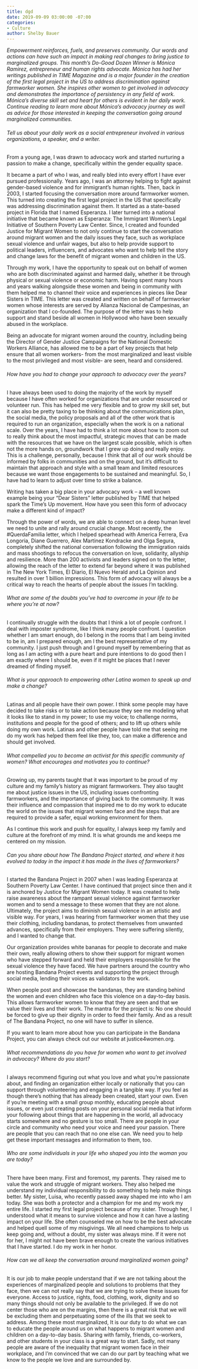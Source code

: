 ```yaml
---
title: dgd
date: 2019-09-09 03:00:00 -07:00
categories:
- Culture
author: Shelby Bauer
---
```


_Empowerment reinforces, fuels, and preserves community. Our words and actions can have such an impact in making real changes to bring justice to marginalized groups. This month’s Do-Good Dozen Winner is Mónica Ramirez, entrepreneur and human rights advocate. Mónica has had her writings published in TIME Magazine and is a major founder in the creation of the first legal project in the US to address discrimination against farmworker women. She inspires other women to get involved in advocacy and demonstrates the importance of persistency in any field of work. Mónica’s diverse skill set and heart for others is evident in her daily work. Continue reading to learn more about Mónica’s advocacy journey as well as advice for those interested in keeping the conversation going around marginalized communities._

###### Tell us about your daily work as a social entrepreneur involved in various organizations, a speaker, and a writer.

From a young age, I was drawn to advocacy work and started nurturing a passion to make a change, specifically within the gender equality space. 

It became a part of who I was, and really bled into every effort I have ever pursued professionally. Years ago, I was an attorney helping to fight against gender-based violence and for immigrant’s human rights. Then, back in 2003, I started focusing the conversation more around farmworker women. This turned into creating the first legal project in the US that specifically was addressing discrimination against them. It started as a state-based project in Florida that I named Esperanza. I later turned into a national initiative that became known as Esperanza: The Immigrant Women’s Legal Initiative of Southern Poverty Law Center.  Since, I created and founded Justice for Migrant Women to not only continue to start the conversation around migrant women and the daily issues they face, such as workplace sexual violence 
and unfair wages, but also to help provide support to political leaders, influencers, and advocates who want to help tell the story and change laws for the benefit of migrant women and children in the US. 

Through my work, I have the opportunity to speak out on behalf of women who are both discriminated against and harmed daily, whether it be through physical or sexual violence or economic harm. Having spent many hours and years walking alongside these women and being in community with them helped me to channel their voice and experiences in pieces like Dear Sisters in TIME. This letter was created and written on behalf of farmworker women whose interests are served by Alianza Nacional de Campesinas, an organization that I co-founded. The purpose of the letter was to help support and stand beside all women in Hollywood who have been sexually abused in the workplace.

Being an advocate for migrant women around the country, including being the Director of Gender Justice Campaigns for the National Domestic Workers Alliance, has allowed me to be a part of key projects that help ensure that all women workers- from the most marginalized and least visible to the most privileged and most visible- are seen, heard and considered.
 
###### How have you had to change your approach to advocacy over the years?

I have always been used to doing the majority of the work by myself because I have often worked for organizations that are under resourced or volunteer run. This has helped me very flexible and to grow my skill set, but it can also be pretty taxing to be thinking about the communications plan, the social media, the policy proposals and all of the other work that is required to run an organization, especially when the work is on a national scale.  Over the years, I have had to think a lot more about how to zoom out to really think about the most impactful, strategic moves that can be made with the resources that we have on the largest scale possible, which is often not the more hands on, groundwork that I grew up doing and really enjoy. This is a challenge, personally, because I think that all of our work should be informed by folks in communities and on the ground, but it’s difficult to maintain that approach and style with a small team and limited resources because we want those engagements to be sustained and meaningful. So, I have had to learn to adjust over time to strike a balance.

Writing has taken a big place in your advocacy work – a well known example being your “Dear Sisters” letter published by TIME that helped spark the Time’s Up movement. How have you seen this form of advocacy make a different kind of impact?

Through the power of words, we are able to connect on a deep human level we need to unite and rally around crucial change.  Most recently, the #QuerdaFamilia letter, which I helped spearhead with America Ferrera, Eva Longoria, Diane Guerrero, Alex Martinez Kondracke and Olga Segura, completely shifted the national conversation following the immigration raids and mass shootings to refocus the conversation on love, solidarity, allyship and resilience. More than 200 activists and leaders signed on to the letter, allowing the reach of the letter to extend far beyond where it was published in The New York Times, El Diario, El Nuevo Herald and La Opinion and resulted in over 1 billion impressions.  This form of advocacy will always be a critical way to reach the hearts of people about the issues I’m tackling.  

###### What are some of the doubts you’ve had to overcome in your life to be where you’re at now?

I continually struggle with the doubts that I think a lot of people confront. I deal with imposter syndrome, like I think many people confront. I question whether I am smart enough, do I belong in the rooms that I am being invited to be in, am I prepared enough, am I the best representative of my community. I just push through and I ground myself by remembering that as long as I am acting with a pure heart and pure intentions to do good then I am exactly where I should be, even if it might be places that I never dreamed of finding myself.

###### What is your approach to empowering other Latina women to speak up and make a change?

Latinas and all people have their own power. I think some people may have decided to take risks or to take action because they see me modeling what it looks like to stand in my power; to use my voice; to challenge norms, institutions and people for the good of others; and to lift up others while doing my own work. Latinas and other people have told me that seeing me do my work has helped them feel like they, too, can make a difference and should get involved.

###### What compelled you to become an activist for this specific community of women? What encourages and motivates you to continue?

Growing up, my parents taught that it was important to be proud of my culture and my family’s history as migrant farmworkers. They also taught me about justice issues in the US, including issues confronting farmworkers, and the importance of giving back to the community. It was their influence and compassion that inspired me to do my work to educate the world on the issues that migrant women face and the steps that are required to provide a safer, equal working environment for them. 

As I continue this work and push for equality, I always keep my family and culture at the forefront of my mind. It is what grounds me and keeps me centered on my mission.

###### Can you share about how The Bandana Project started, and where it has evolved to today in the impact it has made in the lives of farmworkers? 

I started the Bandana Project in 2007 when I was leading Esperanza at Southern Poverty Law Center. I have continued that project since then and it is anchored by Justice for Migrant Women today. It was created to help raise awareness about the rampant sexual violence against farmworker women and to send a message to these women that they are not alone. Ultimately, the project aims to diminish sexual violence in an artistic and visible way. For years, I was hearing from farmworker women that they use their clothing, including bandanas, to protect themselves from unwanted advances, specifically from their employers. They were suffering silently, and I wanted to change that. 

Our organization provides white bananas for people to decorate and make their own, really allowing others to show their support for migrant women who have stepped forward and held their employers responsible for the sexual violence they have faced. We have partners around the country who are hosting Bandana Project events and supporting the project through social media, lending their voices as validators to the work.

When people post and showcase the bandanas, they are standing behind the women and even children who face this violence on a day-to-day basis. This allows farmworker women to know that they are seen and that we value their lives and their work. The mantra for the project is: No one should be forced to give up their dignity in order to feed their family. And as a result of The Bandana Project, no one will have to suffer in silence. 

If you want to learn more about how you can participate in the Bandana Project, you can always check out our website at justice4women.org. 

###### What recommendations do you have for women who want to get involved in advocacy? Where do you start? 

I always recommend figuring out what you love and what you’re passionate about, and finding an organization either locally or nationally that you can support through volunteering and engaging in a tangible way. If you feel as though there’s nothing that has already been created, start your own. Even if you’re meeting with a small group monthly, educating people about issues, or even just creating posts on your personal social media that inform your following about things that are happening in the world, all advocacy starts somewhere and no gesture is too small. There are people in your circle and community who need your voice and need your passion. There are people that you can reach that no one else can. We need you to help get these important messages and information to them, too. 

###### Who are some individuals in your life who shaped you into the woman you are today? 

There have been many. First and foremost, my parents. They raised me to value the work and struggle of migrant workers. They also helped me understand my individual responsibility to do something to help make things better. My sister, Luisa, who recently passed away shaped me into who I am today. She was both a protector and a champion for me and my work my entire life. I started my first legal project because of my sister. Through her, I understood what it means to survive violence and how it can have a lasting impact on your life. She often counseled me on how to be the best advocate and helped quell some of my misgivings. We all need champions to help us keep going and, without a doubt, my sister was always mine. If it were not for her, I might not have been brave enough to create the various initiatives that I have started. I do my work in her honor.

###### How can we all keep the conversation around marginalized women going?

It is our job to make people understand that if we are not talking about the experiences of marginalized people and solutions to problems that they face, then we can not really say that we are trying to solve these issues for everyone. Access to justice, rights, food, clothing, work, dignity and so many things should not only be available to the privileged. If we do not center those who are on the margins, then there is a great risk that we will be excluding them and perpetuating some of the ills that we seek to address. Among these most marginalized, It is our duty to do what we can to educate the people around us on what happens to migrant women and children on a day-to-day basis. Sharing with family, friends, co-workers, and other students in your class is a great way to start. Sadly, not many people are aware of the inequality that migrant women face in their workplace, and I’m convinced that we can do our part by teaching what we know to the people we love and are surrounded by. 
